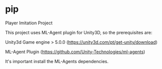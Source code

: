 # pip
Player Imitation Project

This project uses ML-Agent plugin for Unity3D, so the prerequisites are:

Unity3d Game engine > 5.0.0 (https://unity3d.com/pt/get-unity/download)

ML-Agent Plugin (https://github.com/Unity-Technologies/ml-agents)

It's important install the ML-Agents dependencies.
